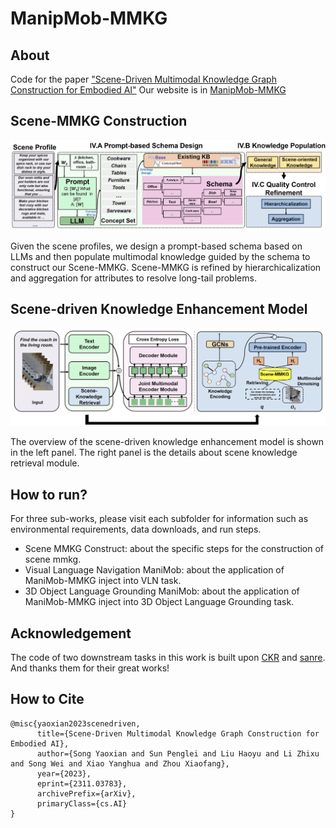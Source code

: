 # ManipMob-MMKG

## About

Code for the paper ["Scene-Driven Multimodal Knowledge Graph Construction for Embodied AI"](https://arxiv.org/abs/2311.03783)
Our website is in [ManipMob-MMKG](https://sites.google.com/view/manipmob-mmkg)

## Scene-MMKG Construction
![Scene-MMKG Construction](images/construction.png)

Given the scene profiles, we design a prompt-based schema based on LLMs and then populate multimodal knowledge guided by the schema to construct our Scene-MMKG. Scene-MMKG is refined by hierarchicalization and aggregation for attributes to resolve long-tail problems.

## Scene-driven Knowledge Enhancement Model

![Scene-driven Knowledge Enhancement Model](images/model.png)

The overview of the scene-driven knowledge enhancement model is shown in the left panel. The right panel is the details about scene knowledge retrieval module.

## How to run?

For three sub-works, please visit each subfolder for information such as environmental requirements, data downloads, and run steps.

* Scene MMKG Construct: about the specific steps for the construction of scene mmkg.
* Visual Language Navigation ManiMob: about the application of ManiMob-MMKG inject into VLN task.
* 3D Object Language Grounding ManiMob: about the application of ManiMob-MMKG inject into 3D Object Language Grounding task.

## Acknowledgement

The code of two downstream tasks in this work is built upon [CKR](https://github.com/alloldman/CKR) and [sanre](https://github.com/mushorg/snare). And thanks them for their great works!

## How to Cite
```
@misc{yaoxian2023scenedriven,
      title={Scene-Driven Multimodal Knowledge Graph Construction for Embodied AI}, 
      author={Song Yaoxian and Sun Penglei and Liu Haoyu and Li Zhixu and Song Wei and Xiao Yanghua and Zhou Xiaofang},
      year={2023},
      eprint={2311.03783},
      archivePrefix={arXiv},
      primaryClass={cs.AI}
}

